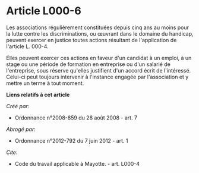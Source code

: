# Article L000-6

Les associations régulièrement constituées depuis cinq ans au moins pour la lutte contre les discriminations, ou œuvrant dans
le domaine du handicap, peuvent exercer en justice toutes actions résultant de l'application de l'article L. 000-4. 

Elles peuvent exercer ces actions en faveur d'un candidat à un emploi, à un stage ou une période de formation en entreprise
ou d'un salarié de l'entreprise, sous réserve qu'elles justifient d'un accord écrit de l'intéressé. Celui-ci peut toujours
intervenir à l'instance engagée par l'association et y mettre un terme à tout moment.

**Liens relatifs à cet article**

_Créé par_:

  - Ordonnance n°2008-859 du 28 août 2008 - art. 7

_Abrogé par_:

  - Ordonnance n°2012-792 du 7 juin 2012 - art. 1

_Cite_:

  - Code du travail applicable à Mayotte. - art. L000-4
